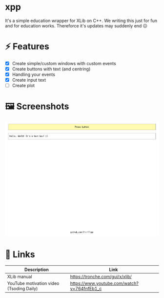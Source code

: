 # xpp

It's a simple education wrapper for XLib on C++.
We writing this just for fun and for education works.
Thereforce it's updates may suddenly end ☹️

# ⚡️ Features
- [x] Create simple/custom windows with custom events
- [x] Create buttons with text (and centring)
- [x] Handling your events
- [x] Create input text
- [ ] Create plot

# 🖼 Screenshots

![Example](https://github.com/0-x-f/xpp/blob/master/screenshots/example.png)

# 🔗 Links

| Description | Link |
| ----------- | ---- |
| XLib manual | https://tronche.com/gui/x/xlib/ |
| YouTube motivation video (Tsoding Daily) | https://www.youtube.com/watch?v=764fnfEb1_c |


